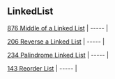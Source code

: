## LinkedList

[876 Middle of a Linked List](https://leetcode.com/problems/middle-of-the-linked-list/ "Click to Visit Problem") 
| ----- |   

[206 Reverse a Linked List](https://leetcode.com/problems/reverse-linked-list/ "Click to Visit Problem") 
| ----- | 

[234 Palindrome Linked List](https://leetcode.com/problems/palindrome-linked-list/ "Click to Visit Problem") 
| ----- | 

[143 Reorder List](https://leetcode.com/problems/reorder-list/ "Click to Visit Problem") 
| ----- | 

